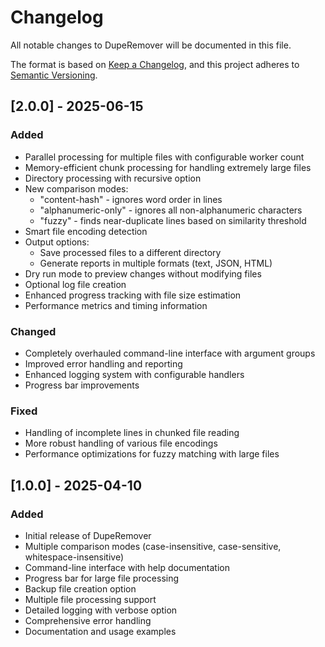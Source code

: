# Changelog

All notable changes to DupeRemover will be documented in this file.

The format is based on [Keep a Changelog](https://keepachangelog.com/en/1.0.0/),
and this project adheres to [Semantic Versioning](https://semver.org/spec/v2.0.0.html).

## [2.0.0] - 2025-06-15

### Added

- Parallel processing for multiple files with configurable worker count
- Memory-efficient chunk processing for handling extremely large files
- Directory processing with recursive option
- New comparison modes:
  - "content-hash" - ignores word order in lines
  - "alphanumeric-only" - ignores all non-alphanumeric characters
  - "fuzzy" - finds near-duplicate lines based on similarity threshold
- Smart file encoding detection
- Output options:
  - Save processed files to a different directory
  - Generate reports in multiple formats (text, JSON, HTML)
- Dry run mode to preview changes without modifying files
- Optional log file creation
- Enhanced progress tracking with file size estimation
- Performance metrics and timing information

### Changed

- Completely overhauled command-line interface with argument groups
- Improved error handling and reporting
- Enhanced logging system with configurable handlers
- Progress bar improvements

### Fixed

- Handling of incomplete lines in chunked file reading
- More robust handling of various file encodings
- Performance optimizations for fuzzy matching with large files

## [1.0.0] - 2025-04-10

### Added

- Initial release of DupeRemover
- Multiple comparison modes (case-insensitive, case-sensitive, whitespace-insensitive)
- Command-line interface with help documentation
- Progress bar for large file processing
- Backup file creation option
- Multiple file processing support
- Detailed logging with verbose option
- Comprehensive error handling
- Documentation and usage examples
